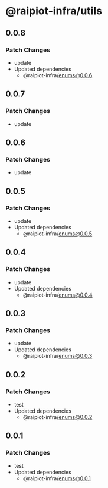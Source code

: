 # @raipiot-infra/utils

## 0.0.8

### Patch Changes

- update
- Updated dependencies
  - @raipiot-infra/enums@0.0.6

## 0.0.7

### Patch Changes

- update

## 0.0.6

### Patch Changes

- update

## 0.0.5

### Patch Changes

- update
- Updated dependencies
  - @raipiot-infra/enums@0.0.5

## 0.0.4

### Patch Changes

- update
- Updated dependencies
  - @raipiot-infra/enums@0.0.4

## 0.0.3

### Patch Changes

- update
- Updated dependencies
  - @raipiot-infra/enums@0.0.3

## 0.0.2

### Patch Changes

- test
- Updated dependencies
  - @raipiot-infra/enums@0.0.2

## 0.0.1

### Patch Changes

- test
- Updated dependencies
  - @raipiot-infra/enums@0.0.1
